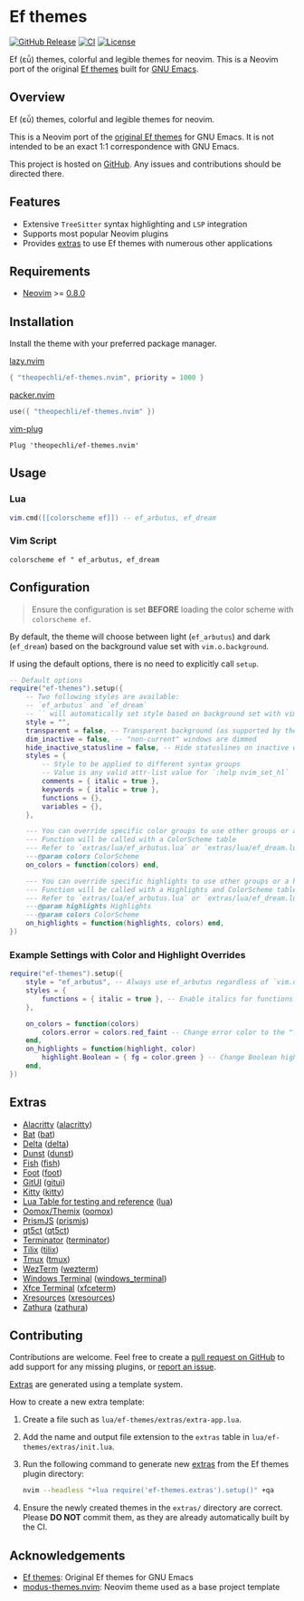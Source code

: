 # Ef themes

[![GitHub Release](https://img.shields.io/github/v/release/theopechli/ef-themes.nvim)](https://github.com/theopechli/ef-themes.nvim/releases/latest)
[![CI](https://github.com/theopechli/ef-themes.nvim/actions/workflows/ci.yml/badge.svg?branch=master)](https://github.com/theopechli/ef-themes.nvim/actions/workflows/ci.yml)
[![License](https://img.shields.io/github/license/theopechli/ef-themes.nvim)](https://github.com/theopechli/ef-themes.nvim/blob/master/LICENSE)

Ef (εὖ) themes, colorful and legible themes for neovim. This is a Neovim port of the
original [Ef themes](https://protesilaos.com/emacs/ef-themes) built for
[GNU Emacs](https://www.gnu.org/software/emacs/).

## Overview

Ef (εὖ) themes, colorful and legible themes for neovim.

This is a Neovim port of the
[original Ef themes](https://protesilaos.com/emacs/ef-themes) for GNU Emacs. It is not
intended to be an exact 1:1 correspondence with GNU Emacs.

This project is hosted on [GitHub](https://github.com/theopechli/ef-themes.nvim/). Any
issues and contributions should be directed there.

## Features

- Extensive `TreeSitter` syntax highlighting and `LSP` integration
- Supports most popular Neovim plugins
- Provides [extras](#extras) to use Ef themes with numerous other applications

## Requirements

- [Neovim](https://github.com/neovim/neovim) >=
  [0.8.0](https://github.com/neovim/neovim/releases/tag/v0.8.0)

## Installation

Install the theme with your preferred package manager.

[lazy.nvim](https://github.com/folke/lazy.nvim)

```lua
{ "theopechli/ef-themes.nvim", priority = 1000 }
```

[packer.nvim](https://github.com/wbthomason/packer.nvim)

```lua
use({ "theopechli/ef-themes.nvim" })
```

[vim-plug](https://github.com/junegunn/vim-plug)

```vim
Plug 'theopechli/ef-themes.nvim'
```

## Usage

### Lua

```lua
vim.cmd([[colorscheme ef]]) -- ef_arbutus, ef_dream
```

### Vim Script

```vim
colorscheme ef " ef_arbutus, ef_dream
```

## Configuration

> Ensure the configuration is set **BEFORE** loading the color scheme with
> `colorscheme ef`.

By default, the theme will choose between light (`ef_arbutus`) and dark (`ef_dream`)
based on the background value set with `vim.o.background`.

If using the default options, there is no need to explicitly call `setup`.

```lua
-- Default options
require("ef-themes").setup({
	-- Two following styles are available:
	-- `ef_arbutus` and `ef_dream`
	-- `` will automatically set style based on background set with vim.o.background
	style = "",
	transparent = false, -- Transparent background (as supported by the terminal)
	dim_inactive = false, -- "non-current" windows are dimmed
	hide_inactive_statusline = false, -- Hide statuslines on inactive windows. Works with the standard **StatusLine**, **LuaLine** and **mini.statusline**
	styles = {
		-- Style to be applied to different syntax groups
		-- Value is any valid attr-list value for `:help nvim_set_hl`
		comments = { italic = true },
		keywords = { italic = true },
		functions = {},
		variables = {},
	},

	--- You can override specific color groups to use other groups or a hex color
	--- Function will be called with a ColorScheme table
	--- Refer to `extras/lua/ef_arbutus.lua` or `extras/lua/ef_dream.lua` for the ColorScheme table
	---@param colors ColorScheme
	on_colors = function(colors) end,

	--- You can override specific highlights to use other groups or a hex color
	--- Function will be called with a Highlights and ColorScheme table
	--- Refer to `extras/lua/ef_arbutus.lua` or `extras/lua/ef_dream.lua` for the Highlights and ColorScheme table
	---@param highlights Highlights
	---@param colors ColorScheme
	on_highlights = function(highlights, colors) end,
})
```

### Example Settings with Color and Highlight Overrides

```lua
require("ef-themes").setup({
	style = "ef_arbutus", -- Always use ef_arbutus regardless of `vim.o.background`
	styles = {
		functions = { italic = true }, -- Enable italics for functions
	},

	on_colors = function(colors)
		colors.error = colors.red_faint -- Change error color to the "faint" variant
	end,
	on_highlights = function(highlight, color)
		highlight.Boolean = { fg = color.green } -- Change Boolean highlight to use the green color
	end,
})
```

## Extras

<!-- prettier-ignore-start -->
<!-- extras:start -->

- [Alacritty](https://github.com/alacritty/alacritty) ([alacritty](https://github.com/theopechli/ef-themes.nvim/tree/master/extras/alacritty))
- [Bat](https://github.com/sharkdp/bat) ([bat](https://github.com/theopechli/ef-themes.nvim/tree/master/extras/bat))
- [Delta](https://github.com/dandavison/delta) ([delta](https://github.com/theopechli/ef-themes.nvim/tree/master/extras/delta))
- [Dunst](https://dunst-project.org/) ([dunst](https://github.com/theopechli/ef-themes.nvim/tree/master/extras/dunst))
- [Fish](https://fishshell.com/docs/current/index.html) ([fish](https://github.com/theopechli/ef-themes.nvim/tree/master/extras/fish))
- [Foot](https://codeberg.org/dnkl/foot) ([foot](https://github.com/theopechli/ef-themes.nvim/tree/master/extras/foot))
- [GitUI](https://github.com/extrawurst/gitui) ([gitui](https://github.com/theopechli/ef-themes.nvim/tree/master/extras/gitui))
- [Kitty](https://sw.kovidgoyal.net/kitty/conf.html) ([kitty](https://github.com/theopechli/ef-themes.nvim/tree/master/extras/kitty))
- [Lua Table for testing and reference](https://www.lua.org) ([lua](https://github.com/theopechli/ef-themes.nvim/tree/master/extras/lua))
- [Oomox/Themix](https://github.com/themix-project/themix-gui) ([oomox](https://github.com/theopechli/ef-themes.nvim/tree/master/extras/oomox))
- [PrismJS](https://prismjs.com) ([prismjs](https://github.com/theopechli/ef-themes.nvim/tree/master/extras/prismjs))
- [qt5ct](https://sourceforge.net/projects/qt5ct/) ([qt5ct](https://github.com/theopechli/ef-themes.nvim/tree/master/extras/qt5ct))
- [Terminator](https://gnome-terminator.readthedocs.io/en/latest/config.html) ([terminator](https://github.com/theopechli/ef-themes.nvim/tree/master/extras/terminator))
- [Tilix](https://github.com/gnunn1/tilix) ([tilix](https://github.com/theopechli/ef-themes.nvim/tree/master/extras/tilix))
- [Tmux](https://github.com/tmux/tmux/wiki) ([tmux](https://github.com/theopechli/ef-themes.nvim/tree/master/extras/tmux))
- [WezTerm](https://wezfurlong.org/wezterm/config/files.html) ([wezterm](https://github.com/theopechli/ef-themes.nvim/tree/master/extras/wezterm))
- [Windows Terminal](https://aka.ms/terminal-documentation) ([windows_terminal](https://github.com/theopechli/ef-themes.nvim/tree/master/extras/windows_terminal))
- [Xfce Terminal](https://docs.xfce.org/apps/terminal/advanced) ([xfceterm](https://github.com/theopechli/ef-themes.nvim/tree/master/extras/xfceterm))
- [Xresources](https://wiki.archlinux.org/title/X_resources) ([xresources](https://github.com/theopechli/ef-themes.nvim/tree/master/extras/xresources))
- [Zathura](https://pwmt.org/projects/zathura/) ([zathura](https://github.com/theopechli/ef-themes.nvim/tree/master/extras/zathura))

<!-- extras:end -->
<!-- prettier-ignore-end -->

## Contributing

Contributions are welcome. Feel free to create a
[pull request on GitHub](https://github.com/theopechli/ef-themes.nvim/pulls) to add
support for any missing plugins, or
[report an issue](https://github.com/theopechli/ef-themes.nvim/issues).

[Extras](#extras) are generated using a template system.

How to create a new extra template:

1. Create a file such as `lua/ef-themes/extras/extra-app.lua`.
2. Add the name and output file extension to the `extras` table in
   `lua/ef-themes/extras/init.lua`.
3. Run the following command to generate new [extras](#extras) from the Ef themes plugin
   directory:

   ```sh
   nvim --headless "+lua require('ef-themes.extras').setup()" +qa
   ```

4. Ensure the newly created themes in the `extras/` directory are correct. Please **DO
   NOT** commit them, as they are already automatically built by the CI.

## Acknowledgements

- [Ef themes](https://protesilaos.com/emacs/ef-themes): Original Ef themes for GNU Emacs
- [modus-themes.nvim](https://github.com/miikanissi/modus-themes.nvim): Neovim theme
  used as a base project template
